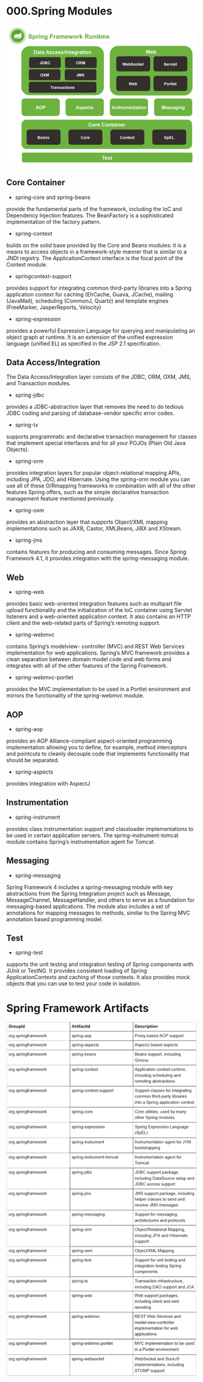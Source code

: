 # 000.Spring Modules

![](../imgs/000.Spring模块/001.png)

## Core Container

* spring-core and spring-beans

provide the fundamental parts of the framework, including the IoC and Dependency Injection features. The BeanFactory is a sophisticated implementation of the factory pattern.

* spring-context

builds on the solid base provided by the Core and Beans modules: it is a means to access objects in a framework-style manner that is similar to a JNDI registry. The ApplicationContext interface is the focal point of the Context module.

* springcontext-support

provides support for integrating common third-party libraries into a Spring application context for caching (EhCache, Guava, JCache), mailing (JavaMail), scheduling (CommonJ, Quartz) and template engines (FreeMarker, JasperReports, Velocity)

* spring-expression

provides a powerful Expression Language for querying and manipulating an object graph at runtime. It is an extension of the unified expression language (unified EL) as specified in the JSP 2.1 specification.

## Data Access/Integration

The Data Access/Integration layer consists of the JDBC, ORM, OXM, JMS, and Transaction modules.

* spring-jdbc

provides a JDBC-abstraction layer that removes the need to do tedious JDBC coding and parsing of database-vendor specific error codes.

* spring-tx

supports programmatic and declarative transaction management for classes that implement special interfaces and for all your POJOs (Plain Old Java Objects).

* spring-orm

provides integration layers for popular object-relational mapping APIs, including JPA, JDO, and Hibernate. Using the spring-orm module you can use all of these O/Rmapping frameworks in combination with all of the other features Spring offers, such as the simple declarative transaction management feature mentioned previously.

* spring-oxm

provides an abstraction layer that supports Object/XML mapping implementations such as JAXB, Castor, XMLBeans, JiBX and XStream.

* spring-jms

contains features for producing and consuming messages. Since Spring Framework 4.1, it provides integration with the spring-messaging module.

## Web

* spring-web

provides basic web-oriented integration features such as multipart file upload functionality and the initialization of the IoC container using Servlet listeners and a web-oriented application context. It also contains an HTTP client and the web-related parts of Spring’s remoting support.

* spring-webmvc

contains Spring’s modelview- controller (MVC) and REST Web Services implementation for web applications. Spring’s MVC framework provides a clean separation between domain model code and web forms and integrates with all of the other features of the Spring Framework.

* spring-webmvc-portlet

provides the MVC implementation to be used in a Portlet environment and mirrors the functionality of the spring-webmvc module.

## AOP

* spring-aop

provides an AOP Alliance-compliant aspect-oriented programming implementation allowing you to define, for example, method interceptors and pointcuts to cleanly decouple code that implements functionality that should be separated.

* spring-aspects

provides integration with AspectJ

## Instrumentation

* spring-instrument

provides class instrumentation support and classloader implementations to be used in certain application servers. The spring-instrument-tomcat module contains Spring’s instrumentation agent for Tomcat.

## Messaging

* spring-messaging

Spring Framework 4 includes a spring-messaging module with key abstractions from the Spring Integration project such as Message, MessageChannel, MessageHandler, and others to serve as a foundation for messaging-based applications. The module also includes a set of annotations for mapping messages to methods, similar to the Spring MVC annotation based programming model.

## Test

* spring-test

supports the unit testing and integration testing of Spring components with JUnit or TestNG. It provides consistent loading of Spring ApplicationContexts and caching of those contexts. It also provides mock objects that you can use to test your code in isolation.

# Spring Framework Artifacts

![](../imgs/000.Spring模块/002.png)